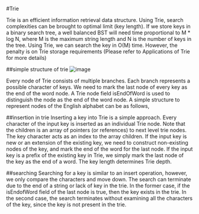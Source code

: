 #Trie

Trie is an efficient information retrieval data structure. Using Trie, search complexities can be brought to optimal limit (key length). If we store keys in a binary search tree, a well balanced BST will need time proportional to M * log N, where M is the maximum string length and N is the number of keys in the tree. Using Trie, we can search the key in O(M) time. However, the penalty is on Trie storage requirements (Please refer to Applications of Trie for more details)

##simple structure of trie
![image](https://user-images.githubusercontent.com/77964981/173277126-ed5a9e59-c95f-4d5c-8aa7-164599abde32.png)

Every node of Trie consists of multiple branches. Each branch represents a possible character of keys. We need to mark the last node of every key as the end of the word node. A Trie node field isEndOfWord is used to distinguish the node as the end of the word node. A simple structure to represent nodes of the English alphabet can be as follows, 

##insertion in trie
Inserting a key into Trie is a simple approach. Every character of the input key is inserted as an individual Trie node. Note that the children is an array of pointers (or references) to next level trie nodes. The key character acts as an index to the array children. If the input key is new or an extension of the existing key, we need to construct non-existing nodes of the key, and mark the end of the word for the last node. If the input key is a prefix of the existing key in Trie, we simply mark the last node of the key as the end of a word. The key length determines Trie depth. 


##searching
Searching for a key is similar to an insert operation, however, we only compare the characters and move down. The search can terminate due to the end of a string or lack of key in the trie. In the former case, if the isEndofWord field of the last node is true, then the key exists in the trie. In the second case, the search terminates without examining all the characters of the key, since the key is not present in the trie.
